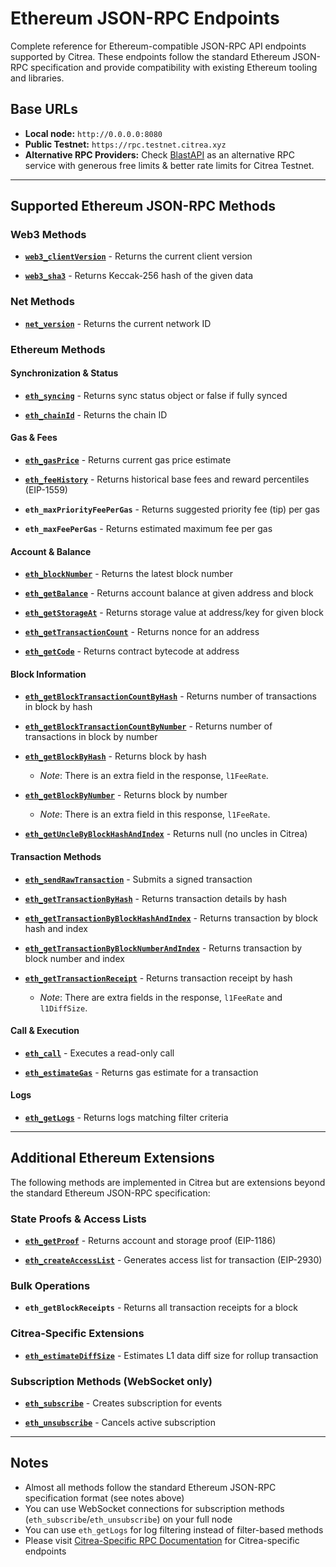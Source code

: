 # Ethereum JSON-RPC Endpoints

Complete reference for Ethereum-compatible JSON-RPC API endpoints supported by Citrea. These endpoints follow the standard Ethereum JSON-RPC specification and provide compatibility with existing Ethereum tooling and libraries.

## Base URLs

- **Local node:** `http://0.0.0.0:8080`
- **Public Testnet:** `https://rpc.testnet.citrea.xyz` 
- **Alternative RPC Providers:** Check [BlastAPI](https://blastapi.io) as an alternative RPC service with generous free limits & better rate limits for Citrea Testnet.

---

## Supported Ethereum JSON-RPC Methods

### Web3 Methods

- **[`web3_clientVersion`](https://ethereum.org/en/developers/docs/apis/json-rpc#web3_clientversion)** - Returns the current client version

- **[`web3_sha3`](https://ethereum.org/en/developers/docs/apis/json-rpc#web3_sha3)** - Returns Keccak-256 hash of the given data

### Net Methods

- **[`net_version`](https://ethereum.org/en/developers/docs/apis/json-rpc#net_version)** - Returns the current network ID

### Ethereum Methods

#### Synchronization & Status

- **[`eth_syncing`](https://ethereum.org/en/developers/docs/apis/json-rpc#eth_syncing)** - Returns sync status object or false if fully synced

- **[`eth_chainId`](https://ethereum.org/en/developers/docs/apis/json-rpc#eth_chainid)** - Returns the chain ID

#### Gas & Fees

- **[`eth_gasPrice`](https://ethereum.org/en/developers/docs/apis/json-rpc#eth_gasprice)** - Returns current gas price estimate

- **[`eth_feeHistory`](https://ethereum.org/en/developers/docs/apis/json-rpc#eth_feehistory)** - Returns historical base fees and reward percentiles (EIP-1559)

- **`eth_maxPriorityFeePerGas`** - Returns suggested priority fee (tip) per gas

- **`eth_maxFeePerGas`** - Returns estimated maximum fee per gas

#### Account & Balance

- **[`eth_blockNumber`](https://ethereum.org/en/developers/docs/apis/json-rpc#eth_blocknumber)** - Returns the latest block number

- **[`eth_getBalance`](https://ethereum.org/en/developers/docs/apis/json-rpc#eth_getbalance)** - Returns account balance at given address and block

- **[`eth_getStorageAt`](https://ethereum.org/en/developers/docs/apis/json-rpc#eth_getstorageat)** - Returns storage value at address/key for given block

- **[`eth_getTransactionCount`](https://ethereum.org/en/developers/docs/apis/json-rpc#eth_gettransactioncount)** - Returns nonce for an address

- **[`eth_getCode`](https://ethereum.org/en/developers/docs/apis/json-rpc#eth_getcode)** - Returns contract bytecode at address

#### Block Information

- **[`eth_getBlockTransactionCountByHash`](https://ethereum.org/en/developers/docs/apis/json-rpc#eth_getblocktransactioncountbyhash)** - Returns number of transactions in block by hash

- **[`eth_getBlockTransactionCountByNumber`](https://ethereum.org/en/developers/docs/apis/json-rpc#eth_getblocktransactioncountbynumber)** - Returns number of transactions in block by number

- **[`eth_getBlockByHash`](https://ethereum.org/en/developers/docs/apis/json-rpc#eth_getblockbyhash)** - Returns block by hash 
    - *Note*: There is an extra field in the response, `l1FeeRate`.

- **[`eth_getBlockByNumber`](https://ethereum.org/en/developers/docs/apis/json-rpc#eth_getblockbynumber)** - Returns block by number
    - *Note*: There is an extra field in this response, `l1FeeRate`.

- **[`eth_getUncleByBlockHashAndIndex`](https://ethereum.org/en/developers/docs/apis/json-rpc#eth_getunclebyblockhashAndindex)** - Returns null (no uncles in Citrea)

#### Transaction Methods

- **[`eth_sendRawTransaction`](https://ethereum.org/en/developers/docs/apis/json-rpc#eth_sendrawtransaction)** - Submits a signed transaction

- **[`eth_getTransactionByHash`](https://ethereum.org/en/developers/docs/apis/json-rpc#eth_gettransactionbyhash)** - Returns transaction details by hash

- **[`eth_getTransactionByBlockHashAndIndex`](https://ethereum.org/en/developers/docs/apis/json-rpc#eth_gettransactionbyblockhashAndindex)** - Returns transaction by block hash and index

- **[`eth_getTransactionByBlockNumberAndIndex`](https://ethereum.org/en/developers/docs/apis/json-rpc#eth_gettransactionbyblocknumberandindex)** - Returns transaction by block number and index

- **[`eth_getTransactionReceipt`](https://ethereum.org/en/developers/docs/apis/json-rpc#eth_gettransactionreceipt)** - Returns transaction receipt by hash
    - *Note*: There are extra fields in the response, `l1FeeRate` and `l1DiffSize`.

#### Call & Execution

- **[`eth_call`](https://ethereum.org/en/developers/docs/apis/json-rpc#eth_call)** - Executes a read-only call

- **[`eth_estimateGas`](https://ethereum.org/en/developers/docs/apis/json-rpc#eth_estimategas)** - Returns gas estimate for a transaction

#### Logs

- **[`eth_getLogs`](https://ethereum.org/en/developers/docs/apis/json-rpc#eth_getlogs)** - Returns logs matching filter criteria

---

## Additional Ethereum Extensions

The following methods are implemented in Citrea but are extensions beyond the standard Ethereum JSON-RPC specification:

### State Proofs & Access Lists

- **[`eth_getProof`](https://docs.blastapi.io/blast-documentation/apis-documentation/core-api/ethereum/eth_getproof)** - Returns account and storage proof (EIP-1186)

- **[`eth_createAccessList`](https://geth.ethereum.org/docs/interacting-with-geth/rpc/ns-eth#eth-createaccesslist)** - Generates access list for transaction (EIP-2930)

### Bulk Operations

- **`eth_getBlockReceipts`** - Returns all transaction receipts for a block

### Citrea-Specific Extensions

- **[`eth_estimateDiffSize`](./citrea-rpc-documentation.md#eth_estimatediffsize)** - Estimates L1 data diff size for rollup transaction

### Subscription Methods (WebSocket only)

- **[`eth_subscribe`](https://docs.blastapi.io/blast-documentation/apis-documentation/core-api/ethereum/eth_subscribe)** - Creates subscription for events

- **[`eth_unsubscribe`](https://docs.blastapi.io/blast-documentation/apis-documentation/core-api/ethereum/eth_unsubscribe)** - Cancels active subscription

---

## Notes

- Almost all methods follow the standard Ethereum JSON-RPC specification format (see notes above)
- You can use WebSocket connections for subscription methods (`eth_subscribe`/`eth_unsubscribe`) on your full node
- You can use `eth_getLogs` for log filtering instead of filter-based methods
- Please visit [Citrea-Specific RPC Documentation](./citrea-rpc-documentation.md)  for Citrea-specific endpoints